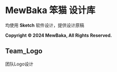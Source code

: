# MewBaka 笨猫 设计库

均使用 **Sketch** 软件设计，提供设计原稿

**Copyright © 2024 MewBaka, All Rights** **Reserved.**

## Team_Logo

团队Logo设计